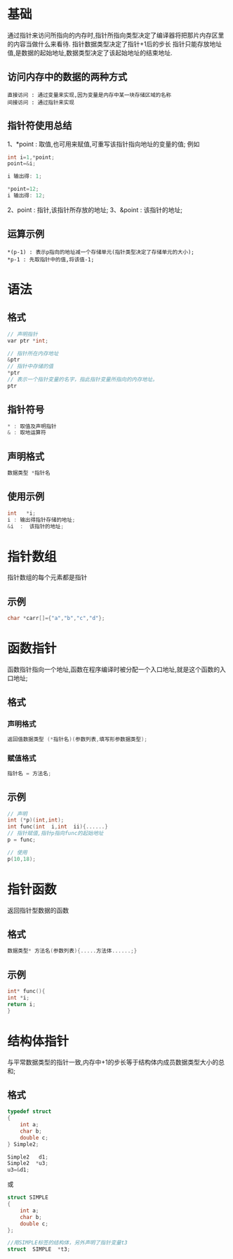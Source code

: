 # 基础
通过指针来访问所指向的内存时,指针所指向类型决定了编译器将把那片内存区里的内容当做什么来看待.
指针数据类型决定了指针+1后的步长
指针只能存放地址值,是数据的起始地址,数据类型决定了该起始地址的结束地址.
##  访问内存中的数据的两种方式
```
直接访问 : 通过变量来实现,因为变量是内存中某一块存储区域的名称
间接访问 : 通过指针来实现
```
## 指针符使用总结
1、*point  :  取值,也可用来赋值,可重写该指针指向地址的变量的值;
例如
```c
int i=1,*point;
point=&i;

i 输出得: 1;

*point=12;
i 输出得: 12;
```
2、point  :  指针,该指针所存放的地址;
3、&point  :  该指针的地址;
## 运算示例
```
*(p-1) : 表示p指向的地址减一个存储单元(指针类型决定了存储单元的大小);
*p-1 : 先取指针中的值,将该值-1;   
```
# 语法
## 格式
```c
// 声明指针
var ptr *int;

// 指针所在内存地址
&ptr
// 指针中存储的值
*ptr
// 表示一个指针变量的名字，指此指针变量所指向的内存地址。
ptr
```
## 指针符号
```c
* : 取值及声明指针
& : 取地运算符
```
## 声明格式
```c
数据类型 *指针名
```
## 使用示例
```c
int   *i;
i : 输出得指针存储的地址;
&i  :  该指针的地址;
```
# 指针数组
指针数组的每个元素都是指针
## 示例
```c
char *carr[]={"a","b","c","d"}; 
```
# 函数指针
函数指针指向一个地址,函数在程序编译时被分配一个入口地址,就是这个函数的入口地址;
## 格式
### 声明格式
```c
返回值数据类型 (*指针名)(参数列表,填写形参数据类型);
```
### 赋值格式
```c
指针名 = 方法名;
```
## 示例
```c
// 声明
int (*p)(int,int);
int func(int  i,int  ii){......}
// 指针赋值,指针p指向func的起始地址
p = func;

// 使用
p(10,18);
```
# 指针函数
返回指针型数据的函数
## 格式
```c
数据类型* 方法名(参数列表){.....方法体......;}
```
## 示例
```c
int* func(){
int *i;
return i;
}
```
# 结构体指针
与平常数据类型的指针一致,内存中+1的步长等于结构体内成员数据类型大小的总和;
## 格式
```c
typedef struct
{
    int a;
    char b;
    double c; 
} Simple2;

Simple2   d1;
Simple2  *u3;
u3=&d1;
```
或
```c
struct SIMPLE
{
    int a;
    char b;
    double c;
};

//用SIMPLE标签的结构体，另外声明了指针变量t3
struct  SIMPLE  *t3;
```